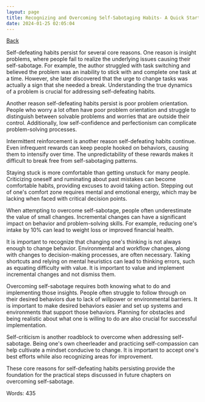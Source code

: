 ```yaml
---
layout: page
title: Recognizing and Overcoming Self-Sabotaging Habits- A Quick Start Guide
date: 2024-01-25 02:05:04
---
```


[Back](./)


Self-defeating habits persist for several core reasons. One reason is insight problems, where people fail to realize the underlying issues causing their self-sabotage. For example, the author struggled with task switching and believed the problem was an inability to stick with and complete one task at a time. However, she later discovered that the urge to change tasks was actually a sign that she needed a break. Understanding the true dynamics of a problem is crucial for addressing self-defeating habits.

Another reason self-defeating habits persist is poor problem orientation. People who worry a lot often have poor problem orientation and struggle to distinguish between solvable problems and worries that are outside their control. Additionally, low self-confidence and perfectionism can complicate problem-solving processes.

Intermittent reinforcement is another reason self-defeating habits continue. Even infrequent rewards can keep people hooked on behaviors, causing them to intensify over time. The unpredictability of these rewards makes it difficult to break free from self-sabotaging patterns.

Staying stuck is more comfortable than getting unstuck for many people. Criticizing oneself and ruminating about past mistakes can become comfortable habits, providing excuses to avoid taking action. Stepping out of one's comfort zone requires mental and emotional energy, which may be lacking when faced with critical decision points.

When attempting to overcome self-sabotage, people often underestimate the value of small changes. Incremental changes can have a significant impact on behavior and problem-solving skills. For example, reducing one's intake by 10% can lead to weight loss or improved financial health.

It is important to recognize that changing one's thinking is not always enough to change behavior. Environmental and workflow changes, along with changes to decision-making processes, are often necessary. Taking shortcuts and relying on mental heuristics can lead to thinking errors, such as equating difficulty with value. It is important to value and implement incremental changes and not dismiss them.

Overcoming self-sabotage requires both knowing what to do and implementing those insights. People often struggle to follow through on their desired behaviors due to lack of willpower or environmental barriers. It is important to make desired behaviors easier and set up systems and environments that support those behaviors. Planning for obstacles and being realistic about what one is willing to do are also crucial for successful implementation.

Self-criticism is another roadblock to overcome when addressing self-sabotage. Being one's own cheerleader and practicing self-compassion can help cultivate a mindset conducive to change. It is important to accept one's best efforts while also recognizing areas for improvement.

These core reasons for self-defeating habits persisting provide the foundation for the practical steps discussed in future chapters on overcoming self-sabotage.

Words: 435